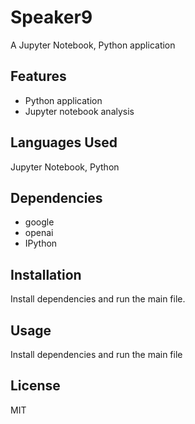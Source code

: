 # Speaker9

A Jupyter Notebook, Python application

## Features

- Python application
- Jupyter notebook analysis

## Languages Used

Jupyter Notebook, Python

## Dependencies

- google
- openai
- IPython

## Installation

Install dependencies and run the main file.

## Usage

Install dependencies and run the main file

## License

MIT
